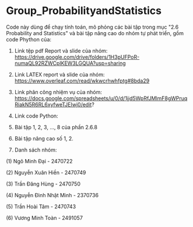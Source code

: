 # Group_ProbabilityandStatistics
Code này dùng để chạy tính toán, mô phỏng các bài tập trong mục "2.6 Probability and Statistics" và bài tập nâng cao do nhóm tự phát triển, gồm code Phython của:

1. Link tệp pdf Report và slide của nhóm: https://drive.google.com/drive/folders/1H3pUFPoR-numaQL92RZWCpIKEW3LGQUA?usp=sharing

2. Link LATEX report và slide của nhóm: https://www.overleaf.com/read/wkwcrhwhfptg#8bda29
 
3. Link phân công nhiệm vụ của nhóm: https://docs.google.com/spreadsheets/u/0/d/1jjd5WpRfJMlmF8gWPruqRiakN5R6RL6xyfweTJEIwj0/edit?

4. Link code Python:
   
5. Bài tập 1, 2, 3, ..., 8 của phần 2.6.8

6. Bài tập nâng cao số 1, 2.

7. Danh sách nhóm: 

(1) Ngô Minh Đại - 2470722

(2) Nguyễn Xuân Hiền - 2470749

(3) Trần Đăng Hùng - 2470750

(4) Nguyễn Đình Nhật Minh - 2370736

(5) Trần Hoài Tâm - 2470743

(6) Vương Minh Toàn - 2491057

